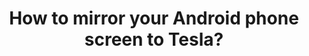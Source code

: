 ---
title: How to mirror your Android phone screen to Tesla?
name: How to mirror your Android phone screen to Tesla?
link: https://www.youtube.com/embed/aocOKvVqriA
categories: video
---